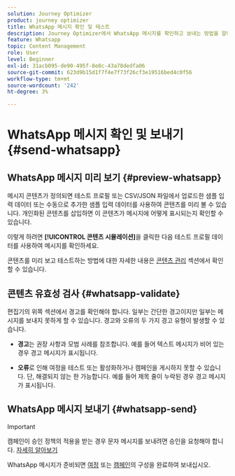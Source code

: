 ```yaml
---
solution: Journey Optimizer
product: journey optimizer
title: WhatsApp 메시지 확인 및 테스트
description: Journey Optimizer에서 WhatsApp 메시지를 확인하고 보내는 방법을 알아봅니다
feature: Whatsapp
topic: Content Management
role: User
level: Beginner
exl-id: 31acb095-de90-495f-8e8c-43a78dedfa06
source-git-commit: 623d9b15d1f7f4e7f73f26cf3e19516bed4c0f56
workflow-type: tm+mt
source-wordcount: '242'
ht-degree: 3%

---
```


# WhatsApp 메시지 확인 및 보내기 {#send-whatsapp}

## WhatsApp 메시지 미리 보기 {#preview-whatsapp}

메시지 콘텐츠가 정의되면 테스트 프로필 또는 CSV/JSON 파일에서 업로드한 샘플 입력 데이터 또는 수동으로 추가한 샘플 입력 데이터를 사용하여 콘텐츠를 미리 볼 수 있습니다. 개인화된 콘텐츠를 삽입하면 이 콘텐츠가 메시지에 어떻게 표시되는지 확인할 수 있습니다.

이렇게 하려면 **[!UICONTROL 콘텐츠 시뮬레이션]**&#x200B;을 클릭한 다음 테스트 프로필 데이터를 사용하여 메시지를 확인하세요.

콘텐츠를 미리 보고 테스트하는 방법에 대한 자세한 내용은 [콘텐츠 관리](../content-management/preview-test.md) 섹션에서 확인할 수 있습니다.

## 콘텐츠 유효성 검사 {#whatsapp-validate}

편집기의 위쪽 섹션에서 경고를 확인해야 합니다. 일부는 간단한 경고이지만 일부는 메시지를 보내지 못하게 할 수 있습니다. 경고와 오류의 두 가지 경고 유형이 발생할 수 있습니다.

* **경고**&#x200B;는 권장 사항과 모범 사례를 참조합니다. 예를 들어 텍스트 메시지가 비어 있는 경우 경고 메시지가 표시됩니다.

* **오류**&#x200B;로 인해 여정을 테스트 또는 활성화하거나 캠페인을 게시하지 못할 수 있습니다. 단, 해결되지 않는 한 가능합니다. 예를 들어 제목 줄이 누락된 경우 경고 메시지가 표시됩니다.

## WhatsApp 메시지 보내기 {#whatsapp-send}

>[!IMPORTANT]
>
> 캠페인이 승인 정책의 적용을 받는 경우 문자 메시지를 보내려면 승인을 요청해야 합니다. [자세히 알아보기](../test-approve/gs-approval.md)

WhatsApp 메시지가 준비되면 [여정](../building-journeys/publishing-the-journey.md) 또는 [캠페인](../campaigns/review-activate-campaign.md)의 구성을 완료하여 보내십시오.
